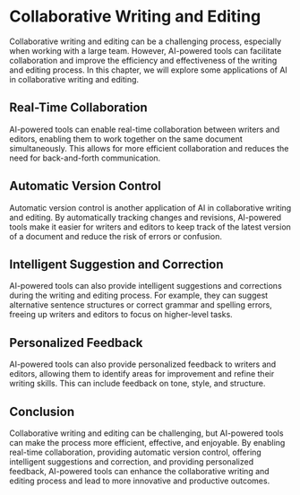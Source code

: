 Collaborative Writing and Editing
=========================================================================================

Collaborative writing and editing can be a challenging process, especially when working with a large team. However, AI-powered tools can facilitate collaboration and improve the efficiency and effectiveness of the writing and editing process. In this chapter, we will explore some applications of AI in collaborative writing and editing.

Real-Time Collaboration
-----------------------

AI-powered tools can enable real-time collaboration between writers and editors, enabling them to work together on the same document simultaneously. This allows for more efficient collaboration and reduces the need for back-and-forth communication.

Automatic Version Control
-------------------------

Automatic version control is another application of AI in collaborative writing and editing. By automatically tracking changes and revisions, AI-powered tools make it easier for writers and editors to keep track of the latest version of a document and reduce the risk of errors or confusion.

Intelligent Suggestion and Correction
-------------------------------------

AI-powered tools can also provide intelligent suggestions and corrections during the writing and editing process. For example, they can suggest alternative sentence structures or correct grammar and spelling errors, freeing up writers and editors to focus on higher-level tasks.

Personalized Feedback
---------------------

AI-powered tools can also provide personalized feedback to writers and editors, allowing them to identify areas for improvement and refine their writing skills. This can include feedback on tone, style, and structure.

Conclusion
----------

Collaborative writing and editing can be challenging, but AI-powered tools can make the process more efficient, effective, and enjoyable. By enabling real-time collaboration, providing automatic version control, offering intelligent suggestions and correction, and providing personalized feedback, AI-powered tools can enhance the collaborative writing and editing process and lead to more innovative and productive outcomes.
